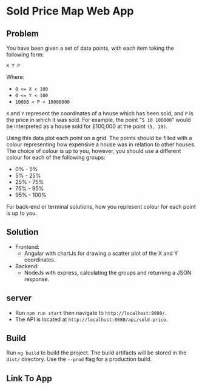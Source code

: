 # Sold Price Map Web App

## Problem

You have been given a set of data points, with each item taking the following form:

```
X Y P
```

Where:

- `0 <= X < 100`
- `0 <= Y < 100`
- `10000 < P < 10000000`

`X` and `Y` represent the coordinates of a house which has been sold, and `P` is the price in which it was sold. For example, the point "`5 10 100000`" would be interpreted as a house sold for £100,000 at the point `(5, 10)`.

Using this data plot each point on a grid. The points should be filled with a colour representing how expensive a house was in relation to other houses. The choice of colour is up to you, however, you should use a different colour for each of the following groups:

- 0% - 5%
- 5% - 25%
- 25% - 75%
- 75% - 95%
- 95% - 100%

For back-end or terminal solutions, how you represent colour for each point is up to you.

## Solution

- Frontend:
    - Angular with chartJs for drawing a scatter plot of the X and Y coordinates.
- Backend:
    - NodeJs with express, calculating the groups and returning a JSON response.
    
## server

- Run `npm run start` then navigate to `http://localhost:8080/`.  
- The API is located at `http://localhost:8080/api/sold-price`.

## Build

Run `ng build` to build the project. The build artifacts will be stored in the `dist/` directory. Use the `--prod` flag for a production build.

## Link To App
